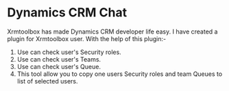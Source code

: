 # Dynamics CRM Chat
Xrmtoolbox has made Dynamics CRM developer life easy.
I have created a plugin for Xrmtoolbox user.
With the help of this plugin:-
1. Use can check user's Security roles.
2. Use can check user's Teams.
3. Use can check user's  Queue.
4. This tool allow you to copy one users Security roles and team Queues to list of selected users.
 
